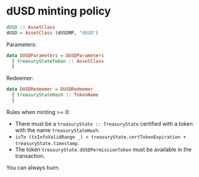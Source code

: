 # dUSD minting policy

```haskell
dUSD :: AssetClass
dUSD = AssetClass (dUSDMP, "dUSD")
```

Parameters:
```haskell
data DUSDParameters = DUSDParameters
  { treasuryStateToken :: AssetClass
  }
```

Redeemer:
```haskell
data DUSDRedeemer = DUSDRedeemer
  { treasuryStateHash :: TokenName
  }
```

Rules when minting >= 0:
- There must be a `treasuryState :: TreasuryState` certified with
  a token with the name `treasuryStateHash`.
- `ivTo (txInfoValidRange _) < treasuryState.certTokenExpiration + treasuryState.timestamp`.
- The token `treasuryState.dUSDPermissionToken` must be available in the transaction.

You can always burn.
